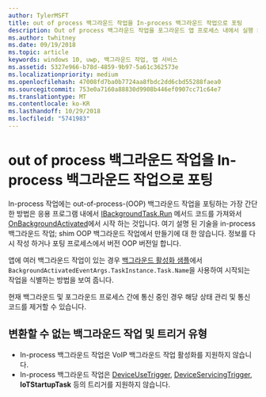 ```yaml
---
author: TylerMSFT
title: out of process 백그라운드 작업을 In-process 백그라운드 작업으로 포팅
description: Out of process 백그라운드 작업을 포그라운드 앱 프로세스 내에서 실행 되는 in-process 백그라운드 작업에 포팅 합니다.
ms.author: twhitney
ms.date: 09/19/2018
ms.topic: article
keywords: windows 10, uwp, 백그라운드 작업, 앱 서비스
ms.assetid: 5327e966-b78d-4859-9b97-5a61c362573e
ms.localizationpriority: medium
ms.openlocfilehash: 47008fd7ba0b7724aa8fbdc2dd6cbd55288faea0
ms.sourcegitcommit: 753e0a7160a88830d9908b446ef0907cc71c64e7
ms.translationtype: MT
ms.contentlocale: ko-KR
ms.lasthandoff: 10/29/2018
ms.locfileid: "5741983"
---
```

# <a name="port-an-out-of-process-background-task-to-an-in-process-background-task"></a>out of process 백그라운드 작업을 In-process 백그라운드 작업으로 포팅

In-process 작업에는 out-of-process-(OOP) 백그라운드 작업을 포팅하는 가장 간단한 방법은 응용 프로그램 내에서 [IBackgroundTask.Run](https://msdn.microsoft.com/library/windows/apps/windows.applicationmodel.background.ibackgroundtask.run.aspx?f=255&MSPPError=-2147217396) 메서드 코드를 가져와서 [OnBackgroundActivated](/uwp/api/windows.ui.xaml.application.onbackgroundactivated)에서 시작 하는 것입니다. 여기 설명 된 기술을 in-process 백그라운드 작업; shim OOP 백그라운드 작업에서 만들기에 대 한 않습니다. 정보를 다시 작성 하거나 포팅 프로세스에서 버전 OOP 버전일 합니다.

앱에 여러 백그라운드 작업이 있는 경우 [백그라운드 활성화 샘플](https://github.com/Microsoft/Windows-universal-samples/tree/dev/Samples/BackgroundActivation)에서 `BackgroundActivatedEventArgs.TaskInstance.Task.Name`을 사용하여 시작되는 작업을 식별하는 방법을 보여 줍니다.

현재 백그라운드 및 포그라운드 프로세스 간에 통신 중인 경우 해당 상태 관리 및 통신 코드를 제거할 수 있습니다.

## <a name="background-tasks-and-trigger-types-that-cannot-be-converted"></a>변환할 수 없는 백그라운드 작업 및 트리거 유형

* In-process 백그라운드 작업은 VoIP 백그라운드 작업 활성화를 지원하지 않습니다.
* In-process 백그라운드 작업은 [DeviceUseTrigger](https://msdn.microsoft.com/library/windows/apps/windows.applicationmodel.background.deviceusetrigger.aspx?f=255&MSPPError=-2147217396), [DeviceServicingTrigger](https://msdn.microsoft.com/library/windows/apps/windows.applicationmodel.background.deviceservicingtrigger.aspx), **IoTStartupTask** 등의 트리거를 지원하지 않습니다.
